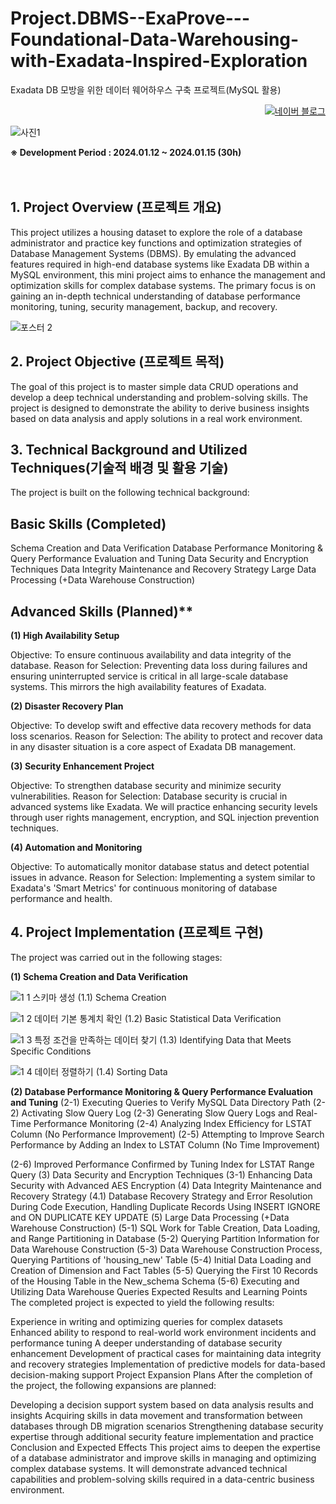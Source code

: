 # Project.DBMS--ExaProve---Foundational-Data-Warehousing-with-Exadata-Inspired-Exploration
Exadata DB 모방을 위한 데이터 웨어하우스 구축 프로젝트(MySQL 활용)
 
<p align="right">
  <a href="https://blog.naver.com/pixelwizard/223321757202">
    <img src="https://img.shields.io/badge/한국어%20번역본-03C75A?style=flat-square&logo=Naver&logoColor=white" alt="네이버 블로그">
  </a> </p>  
  
![사진1](https://github.com/pixelwizard2/Project.DBMS--ExaProve---Building-a-Data-Warehouse-for-Emulating-Exadata-DB-Project/assets/138272416/3e7851bf-7bf6-4bc6-bbc3-1f10dc658082)

 
**※ Development Period : 2024.01.12 ~ 2024.01.15 (30h)**
<br> <br> <br>

## 1. Project Overview (프로젝트 개요)

This project utilizes a housing dataset to explore the role of a database administrator and practice key functions and optimization strategies of Database Management Systems (DBMS). By emulating the advanced features required in high-end database systems like Exadata DB within a MySQL environment, this mini project aims to enhance the management and optimization skills for complex database systems. The primary focus is on gaining an in-depth technical understanding of database performance monitoring, tuning, security management, backup, and recovery.

![포스터 2](https://github.com/pixelwizard2/Project.DBMS--ExaProve---Building-a-Data-Warehouse-for-Emulating-Exadata-DB-Project/assets/138272416/876a8494-09cb-4034-ad26-badd96a4505e)


## 2. Project Objective (프로젝트 목적)
The goal of this project is to master simple data CRUD operations and develop a deep technical understanding and problem-solving skills. The project is designed to demonstrate the ability to derive business insights based on data analysis and apply solutions in a real work environment.



## 3. Technical Background and Utilized Techniques(기술적 배경 및 활용 기술)
The project is built on the following technical background:

## Basic Skills (Completed)
Schema Creation and Data Verification
Database Performance Monitoring & Query Performance Evaluation and Tuning
Data Security and Encryption Techniques
Data Integrity Maintenance and Recovery Strategy
Large Data Processing (+Data Warehouse Construction)


## Advanced Skills (Planned)**

**(1) High Availability Setup**

Objective: To ensure continuous availability and data integrity of the database.
Reason for Selection: Preventing data loss during failures and ensuring uninterrupted service is critical in all large-scale database systems. This mirrors the high availability features of Exadata.

**(2) Disaster Recovery Plan**

Objective: To develop swift and effective data recovery methods for data loss scenarios.
Reason for Selection: The ability to protect and recover data in any disaster situation is a core aspect of Exadata DB management.

**(3) Security Enhancement Project**

Objective: To strengthen database security and minimize security vulnerabilities.
Reason for Selection: Database security is crucial in advanced systems like Exadata. We will practice enhancing security levels through user rights management, encryption, and SQL injection prevention techniques.

**(4) Automation and Monitoring**

Objective: To automatically monitor database status and detect potential issues in advance.
Reason for Selection: Implementing a system similar to Exadata's 'Smart Metrics' for continuous monitoring of database performance and health.



## 4. Project Implementation (프로젝트 구현)
The project was carried out in the following stages:


**(1) Schema Creation and Data Verification**

![1 1 스키마 생성](https://github.com/pixelwizard2/Project.DBMS--ExaProve---Building-a-Data-Warehouse-for-Emulating-Exadata-DB-Project/assets/138272416/efddc071-fb89-4054-9ef7-90c414db3c30)
(1.1) Schema Creation

![1 2 데이터 기본 통계치 확인](https://github.com/pixelwizard2/Project.DBMS--ExaProve---Building-a-Data-Warehouse-for-Emulating-Exadata-DB-Project/assets/138272416/58aacd70-b617-424e-853f-bfc0ac3565d3)
(1.2) Basic Statistical Data Verification

![1 3 특정 조건을 만족하는 데이터 찾기](https://github.com/pixelwizard2/Project.DBMS--ExaProve---Foundational-Data-Warehousing-with-Exadata-Inspired-Exploration/assets/138272416/75ded393-b291-4ac0-b143-44e0793de833)
(1.3) Identifying Data that Meets Specific Conditions

![1 4 데이터 정렬하기](https://github.com/pixelwizard2/Project.DBMS--ExaProve---Building-a-Data-Warehouse-for-Emulating-Exadata-DB-Project/assets/138272416/b083da3a-8f66-4ed3-8cdb-2ae6f63087ed)
(1.4) Sorting Data


**(2) Database Performance Monitoring & Query Performance Evaluation and Tuning**
(2-1) Executing Queries to Verify MySQL Data Directory Path
(2-2) Activating Slow Query Log
(2-3) Generating Slow Query Logs and Real-Time Performance Monitoring
(2-4) Analyzing Index Efficiency for LSTAT Column (No Performance Improvement)
(2-5) Attempting to Improve Search Performance by Adding an Index to LSTAT
Column (No Time Improvement)

(2-6) Improved Performance Confirmed by Tuning Index for LSTAT Range Query
(3) Data Security and Encryption Techniques
(3-1) Enhancing Data Security with Advanced AES Encryption
(4) Data Integrity Maintenance and Recovery Strategy
(4.1) Database Recovery Strategy and Error Resolution During Code Execution, Handling Duplicate Records Using INSERT IGNORE and ON DUPLICATE KEY UPDATE
(5) Large Data Processing (+Data Warehouse Construction)
(5-1) SQL Work for Table Creation, Data Loading, and Range Partitioning in Database
(5-2) Querying Partition Information for Data Warehouse Construction
(5-3) Data Warehouse Construction Process, Querying Partitions of 'housing_new' Table
(5-4) Initial Data Loading and Creation of Dimension and Fact Tables
(5-5) Querying the First 10 Records of the Housing Table in the New_schema Schema
(5-6) Executing and Utilizing Data Warehouse Queries
Expected Results and Learning Points
The completed project is expected to yield the following results:

Experience in writing and optimizing queries for complex datasets
Enhanced ability to respond to real-world work environment incidents and performance tuning
A deeper understanding of database security enhancement
Development of practical cases for maintaining data integrity and recovery strategies
Implementation of predictive models for data-based decision-making support
Project Expansion Plans
After the completion of the project, the following expansions are planned:

Developing a decision support system based on data analysis results and insights
Acquiring skills in data movement and transformation between databases through DB migration scenarios
Strengthening database security expertise through additional security feature implementation and practice
Conclusion and Expected Effects
This project aims to deepen the expertise of a database administrator and improve skills in managing and optimizing complex database systems. It will demonstrate advanced technical capabilities and problem-solving skills required in a data-centric business environment.
